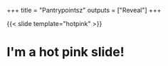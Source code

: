 +++
title = "Pantrypointsz"
outputs = ["Reveal"]
+++


{{< slide template="hotpink" >}}

# I'm a hot pink slide!
